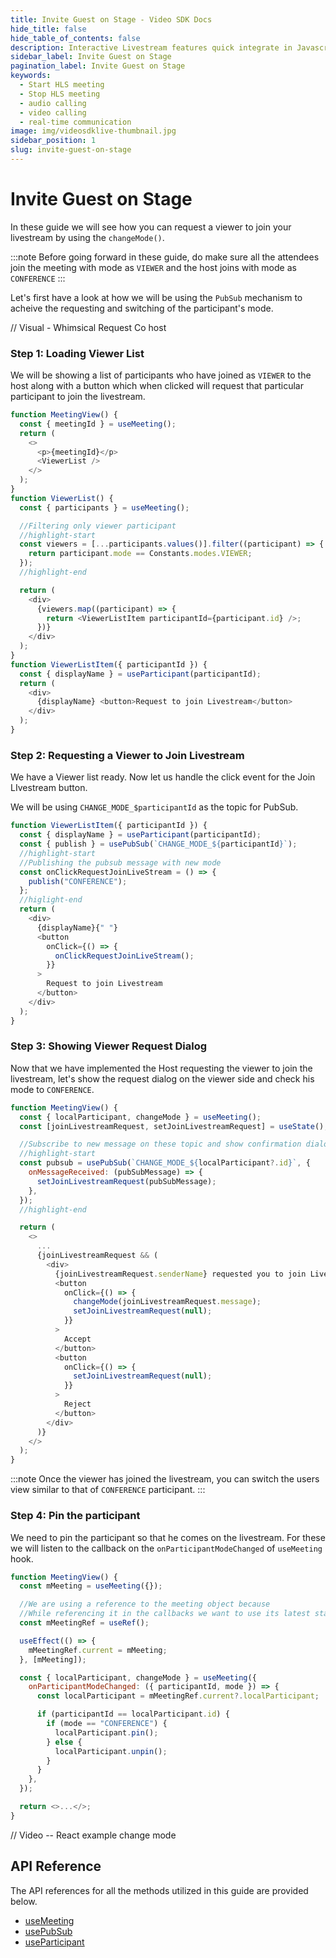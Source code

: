 ```yaml
---
title: Invite Guest on Stage - Video SDK Docs
hide_title: false
hide_table_of_contents: false
description: Interactive Livestream features quick integrate in Javascript, React JS, Android, IOS, React Native, Flutter with Video SDK to add live video & audio conferencing to your applications.
sidebar_label: Invite Guest on Stage
pagination_label: Invite Guest on Stage
keywords:
  - Start HLS meeting
  - Stop HLS meeting
  - audio calling
  - video calling
  - real-time communication
image: img/videosdklive-thumbnail.jpg
sidebar_position: 1
slug: invite-guest-on-stage
---
```


# Invite Guest on Stage

In these guide we will see how you can request a viewer to join your livestream by using the `changeMode()`.

:::note
Before going forward in these guide, do make sure all the attendees join the meeting with mode as `VIEWER` and the host joins with mode as `CONFERENCE`
:::

Let's first have a look at how we will be using the `PubSub` mechanism to acheive the requesting and switching of the participant's mode.

// Visual - Whimsical Request Co host

### Step 1: Loading Viewer List

We will be showing a list of participants who have joined as `VIEWER` to the host along with a button which when clicked will request that particular participant to join the livestream.

```js
function MeetingView() {
  const { meetingId } = useMeeting();
  return (
    <>
      <p>{meetingId}</p>
      <ViewerList />
    </>
  );
}
function ViewerList() {
  const { participants } = useMeeting();

  //Filtering only viewer participant
  //highlight-start
  const viewers = [...participants.values()].filter((participant) => {
    return participant.mode == Constants.modes.VIEWER;
  });
  //highlight-end

  return (
    <div>
      {viewers.map((participant) => {
        return <ViewerListItem participantId={participant.id} />;
      })}
    </div>
  );
}
function ViewerListItem({ participantId }) {
  const { displayName } = useParticipant(participantId);
  return (
    <div>
      {displayName} <button>Request to join Livestream</button>
    </div>
  );
}
```

### Step 2: Requesting a Viewer to Join Livestream

We have a Viewer list ready. Now let us handle the click event for the Join LIvestream button.

We will be using `CHANGE_MODE_$participantId` as the topic for PubSub.

```js
function ViewerListItem({ participantId }) {
  const { displayName } = useParticipant(participantId);
  const { publish } = usePubSub(`CHANGE_MODE_${participantId}`);
  //highlight-start
  //Publishing the pubsub message with new mode
  const onClickRequestJoinLiveStream = () => {
    publish("CONFERENCE");
  };
  //higlight-end
  return (
    <div>
      {displayName}{" "}
      <button
        onClick={() => {
          onClickRequestJoinLiveStream();
        }}
      >
        Request to join Livestream
      </button>
    </div>
  );
}
```

### Step 3: Showing Viewer Request Dialog

Now that we have implemented the Host requesting the viewer to join the livestream, let's show the request dialog on the viewer side and check his mode to `CONFERENCE`.

```js
function MeetingView() {
  const { localParticipant, changeMode } = useMeeting();
  const [joinLivestreamRequest, setJoinLivestreamRequest] = useState();

  //Subscribe to new message on these topic and show confirmation dialog.
  //highlight-start
  const pubsub = usePubSub(`CHANGE_MODE_${localParticipant?.id}`, {
    onMessageReceived: (pubSubMessage) => {
      setJoinLivestreamRequest(pubSubMessage);
    },
  });
  //highlight-end

  return (
    <>
      ...
      {joinLivestreamRequest && (
        <div>
          {joinLivestreamRequest.senderName} requested you to join Livestream
          <button
            onClick={() => {
              changeMode(joinLivestreamRequest.message);
              setJoinLivestreamRequest(null);
            }}
          >
            Accept
          </button>
          <button
            onClick={() => {
              setJoinLivestreamRequest(null);
            }}
          >
            Reject
          </button>
        </div>
      )}
    </>
  );
}
```

:::note
Once the viewer has joined the livestream, you can switch the users view similar to that of `CONFERENCE` participant.
:::

### Step 4: Pin the participant

We need to pin the participant so that he comes on the livestream. For these we will listen to the callback on the `onParticipantModeChanged` of `useMeeting` hook.

```js
function MeetingView() {
  const mMeeting = useMeeting({});

  //We are using a reference to the meeting object because
  //While referencing it in the callbacks we want to use its latest state
  const mMeetingRef = useRef();

  useEffect(() => {
    mMeetingRef.current = mMeeting;
  }, [mMeeting]);

  const { localParticipant, changeMode } = useMeeting({
    onParticipantModeChanged: ({ participantId, mode }) => {
      const localParticipant = mMeetingRef.current?.localParticipant;

      if (participantId == localParticipant.id) {
        if (mode == "CONFERENCE") {
          localParticipant.pin();
        } else {
          localParticipant.unpin();
        }
      }
    },
  });

  return <>...</>;
}
```

// Video -- React example change mode

## API Reference

The API references for all the methods utilized in this guide are provided below.

- [useMeeting](/react/api/sdk-reference/use-meeting/introduction)
- [usePubSub](/react/api/sdk-reference/use-pubsub)
- [useParticipant](/react/api/sdk-reference/use-participant/introduction)
